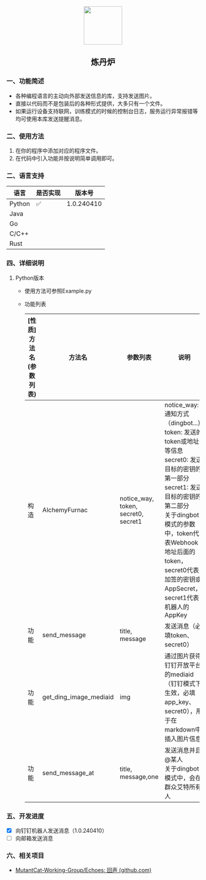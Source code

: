 <div align=center>
<img src="https://s2.loli.net/2024/04/10/PGYR7DdUOcZp5re.jpg" style="width:100px;"/>
<h2>炼丹炉</h2>
</div>

### 一、功能简述
- 各种编程语言的主动向外部发送信息的库，支持发送图片。
- 直接以代码而不是包装后的各种形式提供，大多只有一个文件。
- 如果运行设备支持联网，训练模式的时候的控制台日志，服务运行异常报错等均可使用本库发送提醒消息。

### 二、使用方法

1. 在你的程序中添加对应的程序文件。
2. 在代码中引入功能并按说明简单调用即可。

### 二、语言支持

| 语言   | 是否实现 | 版本号     |
| ------ | -------- | ---------- |
| Python | ✅        | 1.0.240410 |
| Java   |          |            |
| Go     |          |            |
| C/C++  |          |            |
| Rust   |          |            |

### 四、详细说明

1. Python版本

   - 使用方法可参照Example.py

   - 功能列表

     | [性质]方法名(参数列表) | 方法名                 | 参数列表                            | 说明                                                         |
     | ---------------------- | ---------------------- | ----------------------------------- | ------------------------------------------------------------ |
     | 构造                   | AlchemyFurnac          | notice_way, token, secret0, secret1 | notice_way: 通知方式 （dingbot...）<br/>token: 发送的token或地址等信息<br/>secret0: 发送目标的密钥的第一部分<br/>secret1: 发送目标的密钥的第二部分<br/>关于dingbot模式的参数中，token代表Webhook地址后面的token，secret0代表加签的密钥或AppSecret，secret1代表机器人的AppKey |
     | 功能                   | send_message           | title, message                      | 发送消息（必填token、secret0）                               |
     | 功能                   | get_ding_image_mediaid | img                                 | 通过图片获得钉钉开放平台的mediaid（钉钉模式下生效，必填app_key、secret0），用于在markdown中插入图片信息 |
     | 功能                   | send_message_at        | title, message,one                  | 发送消息并且@某人<br/>关于dingbot模式中，会在群众艾特所有人  |

### 五、开发进度

- [x] 向钉钉机器人发送消息（1.0.240410）
- [ ] 向邮箱发送消息

### 六、相关项目

- [MutantCat-Working-Group/Echoes: 回声 (github.com)](https://github.com/MutantCat-Working-Group/Echoes)
